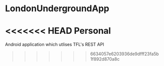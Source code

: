 # LondonUndergroundApp
<<<<<<< HEAD
 Personal
=======
Android application which utlises TFL's REST API
>>>>>>> 6634057e6203936de9dfff23fa5b1f892d870a8c
